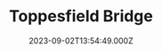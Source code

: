 ---
date: 2023-09-02T13:54:49.000Z
title: Toppesfield Bridge
latitude: 52.04077641340885
longitude: 0.9519222660170001
category: checkin
---